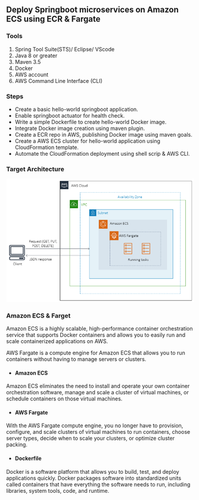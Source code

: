 ## Deploy Springboot microservices on Amazon ECS using ECR & Fargate


### Tools
1. Spring Tool Suite(STS)/ Eclipse/ VScode
2. Java 8 or greater
3. Maven 3.5
4. Docker
5. AWS account
6. AWS Command Line Interface (CLI)

### Steps 
- Create a basic hello-world springboot application.
- Enable springboot actuator for health check.
- Write a simple Dockerfile to create hello-world Docker image.
- Integrate Docker image creation using maven plugin.
- Create a ECR repo in AWS, publishing Docker image using maven goals.
- Create a AWS ECS cluster for hello-world application using CloudFormation template.
- Automate the CloudFormation deployment using shell scrip & AWS CLI.

### Target Architecture

![Image of Target Architecture](https://github.com/narenkannan/springboot-ecs-cfn/blob/develop/assets/target-arch.png)

### Amazon ECS & Farget

Amazon ECS is a highly scalable, high-performance container orchestration service that supports Docker containers and allows you to easily run and scale containerized applications on AWS. 

AWS Fargate is a compute engine for Amazon ECS that allows you to run containers without having to manage servers or clusters. 

- #### Amazon ECS 

Amazon ECS eliminates the need to install and operate your own container orchestration software, manage and scale a cluster of virtual machines, or schedule containers on those virtual machines. 

- #### AWS Fargate

With the AWS Fargate compute engine, you no longer have to provision, configure, and scale clusters of virtual machines to run containers, choose server types, decide when to scale your clusters, or optimize cluster packing.  

- #### Dockerfile

Docker is a software platform that allows you to build, test, and deploy applications quickly. Docker packages software into standardized units called containers that have everything the software needs to run, including libraries, system tools, code, and runtime. 
